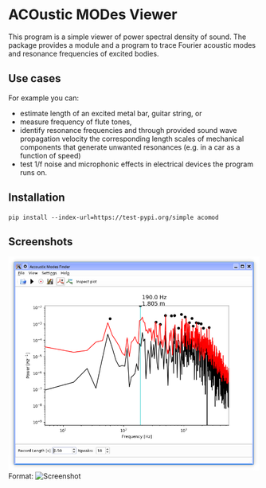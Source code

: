 # ACOustic MODes Viewer

This program is a simple viewer of power spectral density of sound. 
The package provides a module and a program to trace Fourier acoustic modes and resonance frequencies of excited bodies.

## Use cases
For example you can:
* estimate length of an excited metal bar, guitar string, or 
* measure frequency of flute tones, 
* identify resonance frequencies and through provided sound wave propagation velocity the corresponding length scales of mechanical components that generate unwanted resonances (e.g. in a car as a function of speed)
* test 1/f noise and microphonic effects in electrical devices the program runs on.


## Installation
`pip install --index-url=https://test-pypi.org/simple acomod`

## Screenshots

![Screenshot](screenshot.png)
Format: ![Screenshot](https://github.com/bslew/acomod)
